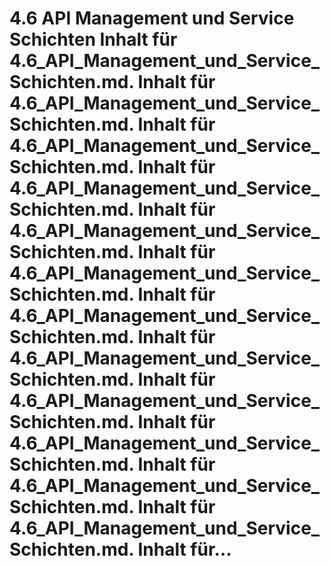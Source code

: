 # 4.6 API Management und Service Schichten Inhalt für 4.6_API_Management_und_Service_Schichten.md. Inhalt für 4.6_API_Management_und_Service_Schichten.md. Inhalt für 4.6_API_Management_und_Service_Schichten.md. Inhalt für 4.6_API_Management_und_Service_Schichten.md. Inhalt für 4.6_API_Management_und_Service_Schichten.md. Inhalt für 4.6_API_Management_und_Service_Schichten.md. Inhalt für 4.6_API_Management_und_Service_Schichten.md. Inhalt für 4.6_API_Management_und_Service_Schichten.md. Inhalt für 4.6_API_Management_und_Service_Schichten.md. Inhalt für 4.6_API_Management_und_Service_Schichten.md. Inhalt für 4.6_API_Management_und_Service_Schichten.md. Inhalt für 4.6_API_Management_und_Service_Schichten.md. Inhalt für...
